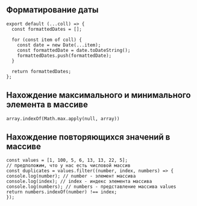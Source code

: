 ## Форматирование даты
```
export default (...coll) => {
  const formattedDates = [];

  for (const item of coll) {
    const date = new Date(...item);
    const formattedDate = date.toDateString();
    formattedDates.push(formattedDate);
  }

  return formattedDates;
};
```

## Нахождение максимального и минимального элемента в массиве 
```
array.indexOf(Math.max.apply(null, array))
```

## Нахождение повторяющихся значений в массиве
```
const values = [1, 100, 5, 6, 13, 13, 22, 5];
// предположим, что у нас есть числовой массив
const duplicates = values.filter((number, index, numbers) => {
console.log(number); // number - элемент массива
console.log(index); // index - индекс элемента массива
console.log(numbers); // numbers - представление массива values
return numbers.indexOf(number) !== index;
});
```
